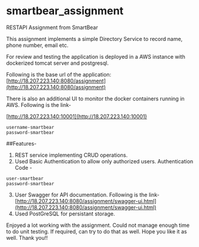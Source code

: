 # smartbear_assignment
RESTAPI Assignment from SmartBear

This assignment implements a simple Directory Service to record name, phone number, email etc.

For review and testing the application is deployed in a AWS instance with dockerized tomcat server and postgresql.

Following is the base url of the application:
[http://18.207.223.140:8080/assignment](http://18.207.223.140:8080/assignment)

There is also an additional UI to monitor the docker containers running in AWS. Following is the link-

[http://18.207.223.140:10001](http://18.207.223.140:10001)
```
username-smartbear
password-smartbear

```


##Features-
1. REST service implementing CRUD operations.
2. Used Basic Authentication to allow only authorized users.
Authentication Code - 
```
user-smartbear
password-smartbear
```
3. User Swagger for API documentation. Following is the link-
[http://18.207.223.140:8080/assignment/swagger-ui.html](http://18.207.223.140:8080/assignment/swagger-ui.html)
4. Used PostGreSQL for persistant storage.


Enjoyed a lot working with the assignment. Could not manage enough time to do unit testing. If required, can try to do that as well.
Hope you like it as well. Thank you!!
